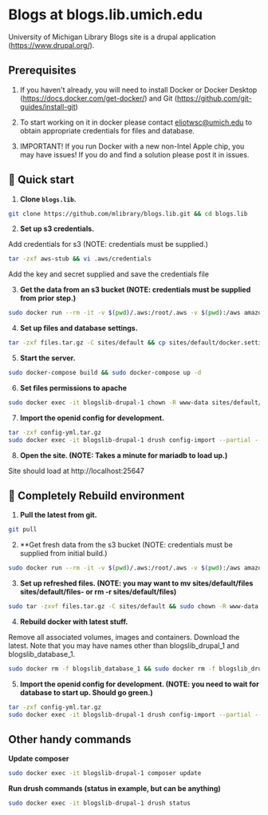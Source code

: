 # Blogs at blogs.lib.umich.edu

University of Michigan Library Blogs site is a drupal application (https://www.drupal.org/).

## Prerequisites

1. If you haven't already, you will need to install Docker or Docker Desktop (https://docs.docker.com/get-docker/) and Git (https://github.com/git-guides/install-git)

2. To start working on it in docker please contact eliotwsc@umich.edu to obtain appropriate credentials for files and database.

3. IMPORTANT! If you run Docker with a new non-Intel Apple chip, you may have issues! If you do and find a solution please post it in issues.

## 🚀 Quick start

1.  **Clone `blogs.lib`.**

```sh
git clone https://github.com/mlibrary/blogs.lib.git && cd blogs.lib
```

2.  **Set up s3 credentials.**

Add credentials for s3 (NOTE: credentials must be supplied.)

```sh
tar -zxf aws-stub && vi .aws/credentials
```

Add the key and secret supplied and save the credentials file

3.  **Get the data from an s3 bucket (NOTE: credentials must be supplied from prior step.)**

```sh
sudo docker run --rm -it -v $(pwd)/.aws:/root/.aws -v $(pwd):/aws amazon/aws-cli s3 cp s3://blogs-lib-umich-edu/ ./ --recursive
```

4.  **Set up files and database settings.**

```sh
tar -zxf files.tar.gz -C sites/default && cp sites/default/docker.settings.php sites/default/settings.php
```

5.  **Start the server.**

```sh
sudo docker-compose build && sudo docker-compose up -d
```

6. **Set files permissions to apache**

```sh
sudo docker exec -it blogslib-drupal-1 chown -R www-data sites/default/files
```

7.  **Import the openid config for development.**

```sh
tar -zxf config-yml.tar.gz
sudo docker exec -it blogslib-drupal-1 drush config-import --partial --source=config-yml/ 
```

8.  **Open the site. (NOTE: Takes a minute for mariadb to load up.)**

Site should load at http://localhost:25647

## 🚀 Completely Rebuild environment
1.  **Pull the latest from git.**

```sh
git pull
```

2.  **Get fresh data from the s3 bucket (NOTE: credentials must be supplied from initial build.)

```sh
sudo docker run --rm -it -v $(pwd)/.aws:/root/.aws -v $(pwd):/aws amazon/aws-cli s3 cp s3://blogs-lib-umich-edu/ ./ --recursive
```

3.  **Set up refreshed files. (NOTE: you may want to mv sites/default/files sites/default/files- or rm -r sites/default/files)**

```sh
sudo tar -zxvf files.tar.gz -C sites/default && sudo chown -R www-data sites/default/files
```

4.  **Rebuild docker with latest stuff.**

Remove all associated volumes, images and containers. Download the latest. Note that you may have names other than blogslib_drupal_1 and blogslib_database_1.

```sh
sudo docker rm -f blogslib_database_1 && sudo docker rm -f blogslib_drupal_1 && sudo docker volume rm -f blogslib_database && sudo docker image rm -f mariadb:latest && sudo docker image rm -f blogslib_drupal:latest && sudo docker-compose build --no-cache && sudo docker-compose up -d --force-recreate
```

5.  **Import the openid config for development. (NOTE: you need to wait for database to start up. Should go green.)**

```sh
tar -zxf config-yml.tar.gz
sudo docker exec -it blogslib-drupal-1 drush config-import --partial --source=config-yml/
```

## Other handy commands

**Update composer**

```sh
sudo docker exec -it blogslib-drupal-1 composer update
```

**Run drush commands (status in example, but can be anything)**

```sh
sudo docker exec -it blogslib-drupal-1 drush status
```
